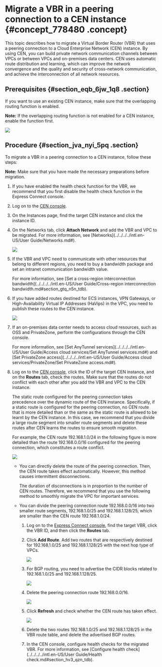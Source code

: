 # Migrate a VBR in a peering connection to a CEN instance {#concept_778480 .concept}

This topic describes how to migrate a Virtual Border Router \(VBR\) that uses a peering connection to a Cloud Enterprise Network \(CEN\) instance. By using CEN, you can build private network communication channels between VPCs or between VPCs and on-premises data centers. CEN uses automatic route distribution and learning, which can improve the network convergence and the quality and security of cross-network communication, and achieve the interconnection of all network resources.

## Prerequisites {#section_eqb_6jw_1q8 .section}

If you want to use an existing CEN instance, make sure that the overlapping routing function is enabled.

**Note:** If the overlapping routing function is not enabled for a CEN instance, enable the function first.

![](http://static-aliyun-doc.oss-cn-hangzhou.aliyuncs.com/assets/img/630333/156402052349935_en-US.png)

## Procedure {#section_jva_nyi_5pq .section}

To migrate a VBR in a peering connection to a CEN instance, follow these steps:

**Note:** Make sure that you have made the necessary preparations before migration.

1.  If you have enabled the health check function for the VBR, we recommend that you first disable the health check function in the Express Connect console.
2.  Log on to the [CEN console](https://cen.console.aliyun.com).
3.  On the Instances page, find the target CEN instance and click the instance ID.
4.  On the Networks tab, click **Attach Network** and add the VBR and VPC to be migrated. For more information, see [Networks](../../../../intl.en-US/User Guide/Networks.md#).

    ![](http://static-aliyun-doc.oss-cn-hangzhou.aliyuncs.com/assets/img/630370/156402052349948_en-US.png)

5.  If the VBR and VPC need to communicate with other resources that belong to different regions, you need to buy a bandwidth package and set an intranet communication bandwidth value.

    For more information, see [Set a cross-region interconnection bandwidth](../../../../intl.en-US/User Guide/Cross-region interconnection bandwidth.md#section_gtq_n5n_tdb).

6.  If you have added routes destined for ECS instances, VPN Gateways, or High-Availability Virtual IP Addresses \(HaVips\) in the VPC, you need to publish these routes to the CEN instance.

    ![](http://static-aliyun-doc.oss-cn-hangzhou.aliyuncs.com/assets/img/630439/156402052349940_en-US.png)

7.  If an on-premises data center needs to access cloud resources, such as OSS and PrivateZone, perform the configurations through the CEN console.

    For more information, see [Set AnyTunnel services](../../../../intl.en-US/User Guide/Access cloud services/Set AnyTunnel services.md#) and [Set PrivateZone access](../../../../intl.en-US/User Guide/Access cloud services/PrivateZone/Set PrivateZone access.md#).

8.  Log on to the [CEN console](https://cen.console.aliyun.com/cen/detail/cen-0e7i2gmdfs6ymbxgay/route), click the ID of the target CEN instance, and on the **Routes** tab, check the routes. Make sure that the routes do not conflict with each other after you add the VBR and VPC to the CEN instance.

    The static route configured for the peering connection takes precedence over the dynamic route of the CEN instance. Specifically, if a static route is configured for the peering connection, no CEN route that is more detailed than or the same as the static route is allowed to be learnt by the CEN instance. In this case, we recommend that you divide a large route segment into smaller route segments and delete these routes after CEN learns the routes to ensure smooth migration.

    For example, the CEN route 192.168.1.0/24 in the following figure is more detailed than the route 192.168.0.0/16 configured for the peering connection, which constitutes a route conflict.

    ![](http://static-aliyun-doc.oss-cn-hangzhou.aliyuncs.com/assets/img/630370/156402052449949_en-US.png)

    -   You can directly delete the route of the peering connection. Then, the CEN route takes effect automatically. However, this method causes intermittent disconnections.

        The duration of disconnections is in proportion to the number of CEN routes. Therefore, we recommend that you use the following method to smoothly migrate the VPC for important services.

    -   You can divide the peering connection route 192.168.0.0/16 into two smaller route segments, 192.168.1.0/25 and 192.168.1.128/25, which are smaller than the CEN route 192.168.1.0/24.
        1.  Log on to the [Express Connect console](https://expressconnectnext.console.aliyun.com/vbr/cn-hangzhou/detail/vbr-bp1qg7vzlr2kjeak81e28), find the target VBR, click the VBR ID, and then click the **Routes** tab.
        2.  Click **Add Route**. Add two routes that are respectively destined for 192.168.1.0/25 and 192.168.1.128/25 with the next hop type of VPCs.

            ![](http://static-aliyun-doc.oss-cn-hangzhou.aliyuncs.com/assets/img/630370/156402052449950_en-US.png)

        3.  For BGP routing, you need to advertise the CIDR blocks related to 192.168.1.0/25 and 192.168.1.128/25.

            ![](http://static-aliyun-doc.oss-cn-hangzhou.aliyuncs.com/assets/img/630370/156402052449951_en-US.png)

        4.  Delete the peering connection route 192.168.0.0/16.

            ![](http://static-aliyun-doc.oss-cn-hangzhou.aliyuncs.com/assets/img/630370/156402052549952_en-US.png)

        5.  Click **Refresh** and check whether the CEN route has taken effect.

            ![](http://static-aliyun-doc.oss-cn-hangzhou.aliyuncs.com/assets/img/630370/156402052549953_en-US.png)

        6.  Delete the two routes 192.168.1.0/25 and 192.168.1.128/25 in the VBR route table, and delete the advertised BGP routes.
        7.  In the CEN console, configure health checks for the migrated VBR. For more information, see [Configure health check](../../../../intl.en-US/User Guide/Health check.md#section_hv3_qzn_tdb).

